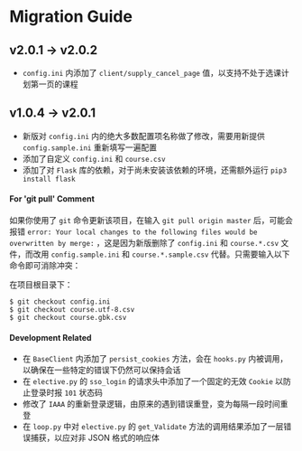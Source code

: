 Migration Guide
====================

v2.0.1 -> v2.0.2
------------------
- `config.ini` 内添加了 `client/supply_cancel_page` 值，以支持不处于选课计划第一页的课程

v1.0.4 -> v2.0.1
------------------
- 新版对 `config.ini` 内的绝大多数配置项名称做了修改，需要用新提供 `config.sample.ini` 重新填写一遍配置
- 添加了自定义 `config.ini` 和 `course.csv`
- 添加了对 `Flask` 库的依赖，对于尚未安装该依赖的环境，还需额外运行 `pip3 install flask`

#### For 'git pull' Comment

如果你使用了 `git` 命令更新该项目，在输入 `git pull origin master` 后，可能会报错 `error: Your local changes to the following files would be overwritten by merge:` ，这是因为新版删除了 `config.ini` 和 `course.*.csv` 文件，而改用 `config.sample.ini` 和 `course.*.sample.csv` 代替。只需要输入以下命令即可消除冲突：

在项目根目录下：
```console
$ git checkout config.ini
$ git checkout course.utf-8.csv
$ git checkout course.gbk.csv
```

#### Development Related

- 在 `BaseClient` 内添加了 `persist_cookies` 方法，会在 `hooks.py` 内被调用，以确保在一些特定的错误下仍然可以保持会话
- 在 `elective.py` 的 `sso_login` 的请求头中添加了一个固定的无效 `Cookie` 以防止登录时报 `101` 状态码
- 修改了 `IAAA` 的重新登录逻辑，由原来的遇到错误重登，变为每隔一段时间重登
- 在 `loop.py` 中对 `elective.py` 的 `get_Validate` 方法的调用结果添加了一层错误捕获，以应对非 JSON 格式的响应体
